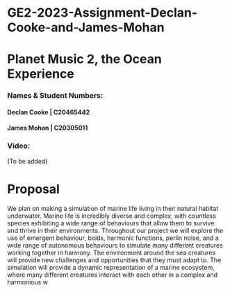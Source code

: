 # GE2-2023-Assignment-Declan-Cooke-and-James-Mohan

# Planet Music 2, the Ocean Experience

### Names & Student Numbers:
#### Declan Cooke | C20465442
#### James Mohan | C20305011

### Video: 
(To be added)

# Proposal
We plan on making a simulation of marine life living in their natural habitat underwater. Marine life is incredibly diverse and complex, with countless species exhibiting a wide range of behaviours that allow them to survive and thrive in their environments. Throughout our project we will explore the use of emergent behaviour, boids, harmonic functions, perlin noise, and a wide range of autonomous behaviours to simulate many different creatures working together in harmony. The environment around the sea creatures will provide new challenges and opportunities that they must adapt to. The simulation will provide a dynamic representation of a marine ecosystem, where many different creatures interact with each other in a complex and harmonious w
